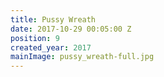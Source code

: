 ```yaml
---
title: Pussy Wreath
date: 2017-10-29 00:05:00 Z
position: 9
created_year: 2017
mainImage: pussy_wreath-full.jpg
---
```


